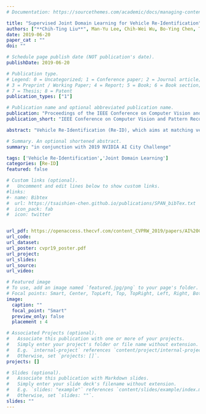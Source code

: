 ```yaml
---
# Documentation: https://sourcethemes.com/academic/docs/managing-content/

title: "Supervised Joint Domain Learning for Vehicle Re-Identification"
authors: ["**Chih-Ting Liu**", Man-Yu Lee, Chih-Wei Wu, Bo-Ying Chen, Tsai-Shien Chen, Yao-Ting Hsu, Shao-Yi Chien]
date: 2019-06-20
paper_cat : ""
doi: ""

# Schedule page publish date (NOT publication's date).
publishDate: 2019-06-20

# Publication type.
# Legend: 0 = Uncategorized; 1 = Conference paper; 2 = Journal article;
# 3 = Preprint / Working Paper; 4 = Report; 5 = Book; 6 = Book section;
# 7 = Thesis; 8 = Patent
publication_types: ["1"]

# Publication name and optional abbreviated publication name.
publication: "Proceedings of the IEEE Conference on Computer Vision and Pattern Recognition Workshops"
publication_short: "IEEE Conference on Computer Vision and Pattern Recognition Workshops (CVPRW)"

abstract: "Vehicle Re-Identification (Re-ID), which aims at matching vehicle identities across different cameras, is a critical technique for traffic analysis in a smart city. It suffers from varying image quality and challenging visual appearance characteristics. A solution for enhancing the feature robustness is by training Convolutional Neural Networks on multiple datasets simultaneously. However, the larger set of training data does not guarantee performance improvement due to misaligned feature distribution between domains. To mitigate the domain gap, we propose a Joint Domain Re-Identification Network (JDRN) to improve the feature by disentangling domain-invariant information and encourage a shared feature space between domains. With our JDRN, we perform favorably against state-of-the-arts methods on the public VeRi-776 dataset and obtain promising results on the 2019 AI City Challenge."

# Summary. An optional shortened abstract.
summary: "in conjunction with 2019 NVIDIA AI City Challenge"

tags: ['Vehicle Re-Identification','Joint Domain Learning']
categories: [Re-ID]
featured: false

# Custom links (optional).
#   Uncomment and edit lines below to show custom links.
#links:
#- name: Bibtex
#  url: https://tsaishien-chen.github.io/publications/SPAN_bibTex.txt
#  icon_pack: fab
#  icon: twitter


url_pdf: https://openaccess.thecvf.com/content_CVPRW_2019/papers/AI%20City/Liu_Supervised_Joint_Domain_Learning_for_Vehicle_Re-Identification_CVPRW_2019_paper.pdf
url_code: 
url_dataset:
url_poster: cvpr19_poster.pdf
url_project:
url_slides:
url_source:
url_video:

# Featured image
# To use, add an image named `featured.jpg/png` to your page's folder. 
# Focal points: Smart, Center, TopLeft, Top, TopRight, Left, Right, BottomLeft, Bottom, BottomRight.
image:
  caption: ""
  focal_point: "Smart"
  preview_only: false
  placement : 4

# Associated Projects (optional).
#   Associate this publication with one or more of your projects.
#   Simply enter your project's folder or file name without extension.
#   E.g. `internal-project` references `content/project/internal-project/index.md`.
#   Otherwise, set `projects: []`.
projects: []

# Slides (optional).
#   Associate this publication with Markdown slides.
#   Simply enter your slide deck's filename without extension.
#   E.g. `slides: "example"` references `content/slides/example/index.md`.
#   Otherwise, set `slides: ""`.
slides: ""
---
```

